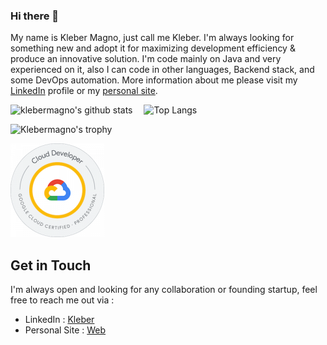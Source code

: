 ### Hi there 👋

My name is Kleber Magno, just call me Kleber. I'm always looking for something new and adopt it for maximizing development efficiency & produce an innovative solution. I'm code mainly on Java and very experienced on it, also I can code in other languages, Backend stack, and some DevOps automation. More information about me please visit my [LinkedIn](http://linkedin.com/in/klebervieira/) profile or my [personal site](http://klebermagno.com/).

![klebermagno's github stats](https://github-readme-stats.vercel.app/api?username=klebermagno&show_icons=true&line_height=21&show_icons=true&theme=nord)
<span style="display:inline-block; width: 10px;"></span>
![Top Langs](https://github-readme-stats.vercel.app/api/top-langs/?username=klebermagno&show_icons=true&layout=compact&theme=nord&count_private=truecount_private=true)

![Klebermagno's trophy](https://github-profile-trophy.vercel.app/?username=klebermagno&theme=nord&column=7&margin-w=10&margin-h=15)

![Certificate](documentation/certificate-cloud-developer-google-cloud.png "Certificate")

## Get in Touch
I'm always open and looking for any collaboration or founding startup, feel free to reach me out via :
- LinkedIn : [Kleber](http://linkedin.com/in/klebervieira/)
- Personal Site : [Web](http://klebermagno.com)


<!--
**klebermagno/klebermagno** is a ✨ _special_ ✨ repository because its `README.md` (this file) appears on your GitHub profile.

Here are some ideas to get you started:

- 🔭 I’m currently working on ...
- 🌱 I’m currently learning ...
- 👯 I’m looking to collaborate on ...
- 🤔 I’m looking for help with ...
- 💬 Ask me about ...
- 📫 How to reach me: ...
- 😄 Pronouns: ...
- ⚡ Fun fact: ...
-->
